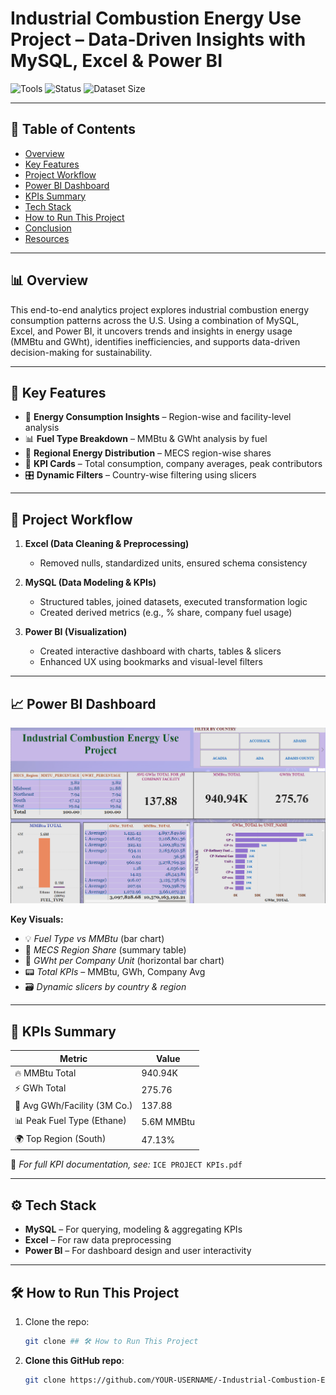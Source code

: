 # Industrial Combustion Energy Use Project – Data-Driven Insights with MySQL, Excel & Power BI

![Tools](https://img.shields.io/badge/Tools-MySQL%2C%20Power%20BI%2C%20Excel-brightgreen)
![Status](https://img.shields.io/badge/Status-Completed-blue)
![Dataset Size](https://img.shields.io/badge/Data%20Size-20K%2B%20Records-orange)

---

## 📌 Table of Contents
- [Overview](#overview)
- [Key Features](#key-features)
- [Project Workflow](#project-workflow)
- [Power BI Dashboard](#power-bi-dashboard)
- [KPIs Summary](#kpis-summary)
- [Tech Stack](#tech-stack)
- [How to Run This Project](#how-to-run-this-project)
- [Conclusion](#conclusion)
- [Resources](#resources)

---

## 📊 Overview
This end-to-end analytics project explores industrial combustion energy consumption patterns across the U.S. Using a combination of MySQL, Excel, and Power BI, it uncovers trends and insights in energy usage (MMBtu and GWht), identifies inefficiencies, and supports data-driven decision-making for sustainability.

---

## 🚀 Key Features
- 🔎 **Energy Consumption Insights** – Region-wise and facility-level analysis
- 📊 **Fuel Type Breakdown** – MMBtu & GWht analysis by fuel
- 📍 **Regional Energy Distribution** – MECS region-wise shares
- 🧮 **KPI Cards** – Total consumption, company averages, peak contributors
- 🎛️ **Dynamic Filters** – Country-wise filtering using slicers

---

## 🔄 Project Workflow

1. **Excel (Data Cleaning & Preprocessing)**
   - Removed nulls, standardized units, ensured schema consistency

2. **MySQL (Data Modeling & KPIs)**
   - Structured tables, joined datasets, executed transformation logic
   - Created derived metrics (e.g., % share, company fuel usage)

3. **Power BI (Visualization)**
   - Created interactive dashboard with charts, tables & slicers
   - Enhanced UX using bookmarks and visual-level filters

---

## 📈 Power BI Dashboard

![Dashboard Screenshot](ICE%20DASHBOARD.png)

**Key Visuals:**
- 💡 *Fuel Type vs MMBtu* (bar chart)
- 📍 *MECS Region Share* (summary table)
- 🏢 *GWht per Company Unit* (horizontal bar chart)
- 📟 *Total KPIs* –  MMBtu, GWh, Company Avg
- 🗃️ *Dynamic slicers by country & region*

---

## 📌 KPIs Summary

| Metric                          | Value       |
|-------------------------------|-------------|
| 🔥 MMBtu Total                 | 940.94K     |
| ⚡ GWh Total                   | 275.76      |
| 🏢 Avg GWh/Facility (3M Co.)  | 137.88      |
| 📊 Peak Fuel Type (Ethane)    | 5.6M MMBtu  |
| 🌍 Top Region (South)         | 47.13%      |

📄 *For full KPI documentation, see:* `ICE PROJECT KPIs.pdf`

---

## ⚙️ Tech Stack
- **MySQL** – For querying, modeling & aggregating KPIs
- **Excel** – For raw data preprocessing
- **Power BI** – For dashboard design and user interactivity

---

## 🛠️ How to Run This Project

1. Clone the repo:
   ```bash
   git clone ## 🛠️ How to Run This Project

1. **Clone this GitHub repo**:
   ```bash
   git clone https://github.com/YOUR-USERNAME/-Industrial-Combustion-Energy-Use-Project-MySQL-Excel-Power-BI.git cd Industrial-Combustion-Energy-Use-Project-MySQL-Excel-Power-BI


